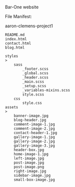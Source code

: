 Bar-One website

File Manifest:

aaron-clemens-project1
>
    README.md
    index.html
    contact.html
    blog.html

    styles
    >   
        sass
            _footer.scss
            _global.scss
            _header.scss
            _main.scss
            _setup.scss
            _variables-mixins.scss
            style.scss
        css
            style.css
    assets
    >   
        banner-image.jpg
        blog-header.jpg
        comment-image-1.jpg
        comment-image-2.jpg
        contact-header-1.jpg
        gallery-image-1.jpg
        gallery-image-2.jpg
        gallery-image-3.jpg
        header-box.jpg
        home-image-1.jpg
        left-image.jpg
        post-image.jpg
        post-image.png
        right-image.jpg
        sidebar-image.jpg
        small-box-image.jpg


    




